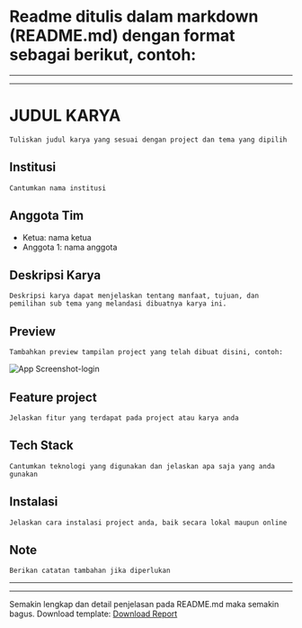 # Readme ditulis dalam markdown (README.md) dengan format sebagai berikut, contoh:

***
***

# JUDUL KARYA
 
    Tuliskan judul karya yang sesuai dengan project dan tema yang dipilih

## Institusi
 
    Cantumkan nama institusi 

## Anggota Tim
    
- Ketua: nama ketua
- Anggota 1: nama anggota


## Deskripsi Karya

    Deskripsi karya dapat menjelaskan tentang manfaat, tujuan, dan pemilihan sub tema yang melandasi dibuatnya karya ini.

## Preview

    Tambahkan preview tampilan project yang telah dibuat disini, contoh:
![App Screenshot-login](https://i.ibb.co.com/mRZgs0J/Screenshot-2024-08-12-205617.png)

## Feature project

    Jelaskan fitur yang terdapat pada project atau karya anda

## Tech Stack

    Cantumkan teknologi yang digunakan dan jelaskan apa saja yang anda gunakan

## Instalasi

    Jelaskan cara instalasi project anda, baik secara lokal maupun online

## Note

    Berikan catatan tambahan jika diperlukan

***
***

Semakin lengkap dan detail penjelasan pada README.md maka semakin bagus.
Download template:
[Download Report](https://github.com/efzynx/uwc/blob/main/pengumpulan_Project/TEMPLATE.md "download") 
